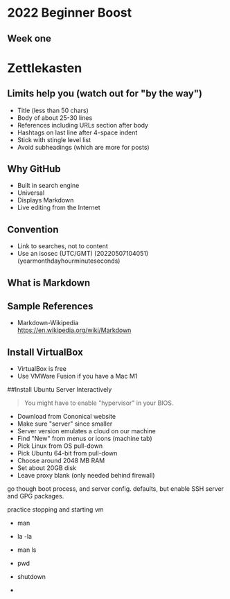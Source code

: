 # 2022 Beginner Boost

## Week one

# Zettlekasten 

## Limits help you (watch out for "by the way")

* Title (less than 50 chars)
* Body of about 25-30 lines
* References including URLs section after body
* Hashtags on last line after 4-space indent
* Stick with stingle level list
* Avoid subheadings (which are more for posts)

## Why GitHub

* Built in search engine
* Universal
* Displays Markdown
* Live editing from the Internet

## Convention

* Link to searches, not to content
* Use an isosec (UTC/GMT) (20220507104051) (yearmonthdayhourminuteseconds)

## What is Markdown

## Sample References

* Markdown-Wikipedia  
  https://en.wikipedia.org/wiki/Markdown
  
## Install VirtualBox

* VirtualBox is free
* Use VMWare Fusion if you have a Mac M1

##Install Ubuntu Server Interactively

> You might have to enable "hypervisor" in your BIOS. 

* Download from Cononical website
* Make sure "server" since smaller
* Server version emulates a cloud on our machine
* Find "New" from menus or icons (machine tab)
* Pick Linux from OS pull-down
* Pick Ubuntu 64-bit from pull-down
* Choose around 2048 MB RAM
* Set about 20GB disk
* Leave proxy blank (only needed behind firewall)

go though boot process, and server config. defaults, but enable SSH server and GPG packages.

practice stopping and starting vm
* man 
* la -la
* man ls
* pwd 
* shutdown 

* 

